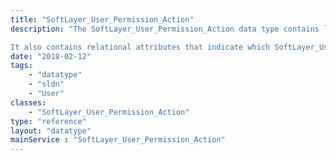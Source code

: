 ```yaml
---
title: "SoftLayer_User_Permission_Action"
description: "The SoftLayer_User_Permission_Action data type contains local attributes to identify and describe the valid actions a customer user can perform within IMS.  This includes a name, key name, and description.  This data can not be modified by users of IMS. 

It also contains relational attributes that indicate which SoftLayer_User_Permission_Group's include the action. "
date: "2018-02-12"
tags:
    - "datatype"
    - "sldn"
    - "User"
classes:
    - "SoftLayer_User_Permission_Action"
type: "reference"
layout: "datatype"
mainService : "SoftLayer_User_Permission_Action"
---
```

